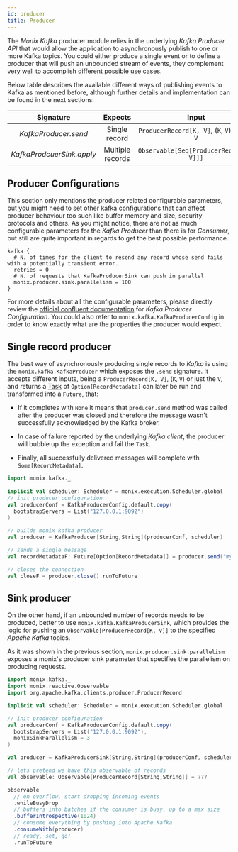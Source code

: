 ```yaml
---
id: producer
title: Producer
---
```


The _Monix Kafka_ producer module relies in the underlying _Kafka Producer API_ that would allow the application to asynchronously publish to one or more Kafka topics. 
You could either produce a single event or to define a producer that will push an unbounded stream of events, they complement very well to accomplish different possible use cases.

Below table describes the available different ways of publishing events to Kafka as mentioned before, although further details and implementation can be found in the next sections:

  | __Signature__ | __Expects__  | __Input__ | __Described by__ |
  | :---: | :---: | :---: | :---: |
  | _KafkaProducer.send_ | Single record | `ProducerRecord[K, V]`, (`K`, `V`) or just `V`  | `Task` |
  | _KafkaProdcuerSink.apply_ | Multiple records | `Observable[Seq[ProducerRecord[K, V]]]` | `Consumer[Seq[ProducerRecord[K, V]], Unit]` |

## Producer Configurations 

This section only mentions the producer related configurable parameters, but you might need to set other kafka configurations that can affect producer behaviour too such like buffer memory and size, security protocols and others.
As you might notice, there are not as much configurable parameters for the _Kafka Producer_ than there is for _Consumer_, but still are quite important in regards to get the best possible performance.

```hocon
kafka {
  # N. of times for the client to resend any record whose send fails with a potentially transient error.
  retries = 0
  # N. of requests that KafkaProducerSink can push in parallel
  monix.producer.sink.parallelism = 100
}
```

For more details about all the configurable parameters, please directly review the [official confluent documentation](https://docs.confluent.io/current/installation/configuration/producer-configs.html) 
for _Kafka Producer Configuration_.
You could also refer to `monix.kafka.KafkaProducerConfig` in order to know exactly what are the properties the producer would expect.

## Single record producer

 The best way of asynchronously producing single records to _Kafka_ is using the `monix.kafka.KafkaProducer` which exposes the `.send` signature. 
 It accepts different inputs, being a `ProducerRecord[K, V]`, (`K`, `V`) or just the `V`, and returns a [Task](https://monix.io/docs/3x/eval/task.html) of `Option[RecordMetadata]` can later be run and transformed into a `Future`, that:
 
 - If it completes with `None` it means that `producer.send` method was called after the producer was closed and therefore the message wasn't successfully acknowledged by the Kafka broker.
 
 - In case of failure reported by the underlying _Kafka client_, the producer will bubble up the exception and fail the `Task`. 
  
 - Finally, all successfully delivered messages will complete with `Some[RecordMetadata]`.
 
 
 ```scala
 import monix.kafka._
  
 implicit val scheduler: Scheduler = monix.execution.Scheduler.global
 // init producer configuration
 val producerConf = KafkaProducerConfig.default.copy(
   bootstrapServers = List("127.0.0.1:9092")
 )
 
 // builds monix kafka producer
 val producer = KafkaProducer[String,String](producerConf, scheduler)
 
 // sends a single message
 val recordMetadataF: Future[Option[RecordMetadata]] = producer.send("my-topic", "my-message").runToFuture
 
 // closes the connection
 val closeF = producer.close().runToFuture
 ```
 
 ## Sink producer 
 
 On the other hand, if an unbounded number of records needs to be produced, better to use `monix.kafka.KafkaProducerSink`, which provides the logic for pushing an `Observable[ProducerRecord[K, V]]` to the specified _Apache Kafka_ topics.
 
 As it was shown in the previous section, `monix.producer.sink.parallelism` exposes a monix's producer sink parameter that specifies the parallelism on producing requests. 
 
 ```scala
 import monix.kafka._
 import monix.reactive.Observable
 import org.apache.kafka.clients.producer.ProducerRecord
 
 implicit val scheduler: Scheduler = monix.execution.Scheduler.global
 
 // init producer configuration
 val producerConf = KafkaProducerConfig.default.copy(
   bootstrapServers = List("127.0.0.1:9092"),
   monixSinkParallelism = 3
 )
 
 val producer = KafkaProducerSink[String,String](producerConf, scheduler)
 
 // lets pretend we have this observable of records
 val observable: Observable[ProducerRecord[String,String]] = ???
 
 observable
   // on overflow, start dropping incoming events
   .whileBusyDrop
   // buffers into batches if the consumer is busy, up to a max size
   .bufferIntrospective(1024)
   // consume everything by pushing into Apache Kafka
   .consumeWith(producer)
   // ready, set, go!
   .runToFuture
 ```


